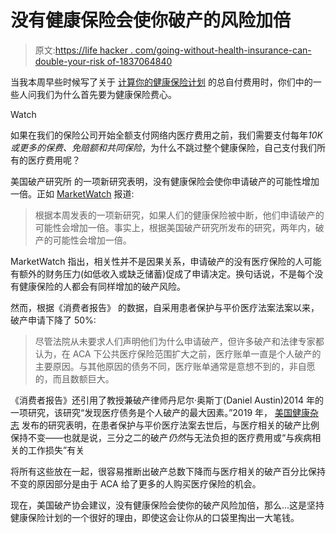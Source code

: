 # 没有健康保险会使你破产的风险加倍

> 原文:[https://life hacker . com/going-without-health-insurance-can-double-your-risk of-1837064840](https://lifehacker.com/going-without-health-insurance-can-double-your-risk-of-1837064840)

当我本周早些时候写了关于 [计算你的健康保险计划](https://twocents.lifehacker.com/calculate-the-total-out-of-pocket-cost-of-your-health-i-1836998429) 的总自付费用时，你们中的一些人问我们为什么首先要为健康保险费心。

Watch

如果在我们的保险公司开始全额支付网络内医疗费用之前，我们需要支付每年*10K 或更多的保费、免赔额和共同保险*，为什么不跳过整个健康保险，自己支付我们所有的医疗费用呢？

美国破产研究所 的一项新研究表明，没有健康保险会使你申请破产的可能性增加一倍。正如 [MarketWatch](https://www.marketwatch.com/story/this-all-too-common-life-event-can-double-your-chances-of-bankruptcy-2019-08-07) 报道:

> 根据本周发表的一项新研究，如果人们的健康保险被中断，他们申请破产的可能性会增加一倍。事实上，根据美国破产研究所发布的研究，两年内，破产的可能性会增加一倍。

MarketWatch 指出，相关性并不是因果关系，申请破产的没有医疗保险的人可能有额外的财务压力(如低收入或缺乏储蓄)促成了申请决定。换句话说，不是每个没有健康保险的人都会有同样增加的破产风险。

然而，根据《消费者报告》 的数据，自采用患者保护与平价医疗法案法案以来，破产申请下降了 50%:

> 尽管法院从未要求人们声明他们为什么申请破产，但许多破产和法律专家都认为，在 ACA 下公共医疗保险范围扩大之前，医疗账单一直是个人破产的主要原因。与其他原因的债务不同，医疗账单通常是意想不到的，非自愿的，而且数额巨大。

《消费者报告》还引用了教授兼破产律师丹尼尔·奥斯丁(Daniel Austin)2014 年的一项研究，该研究“发现医疗债务是个人破产的最大因素。”2019 年， [美国健康杂志](https://ajph.aphapublications.org/doi/10.2105/AJPH.2018.304901) 发布的研究表明，在患者保护与平价医疗法案去世后，与医疗相关的破产比例保持不变——也就是说，三分之二的破产*仍然*与无法负担的医疗费用或“与疾病相关的工作损失”有关

将所有这些放在一起，很容易推断出破产总数下降而与医疗相关的破产百分比保持不变的原因部分是由于 ACA 给了更多的人购买医疗保险的机会。

现在，美国破产协会建议，没有健康保险会使你的破产风险加倍，那么...这是坚持健康保险计划的一个很好的理由，即使这会让你从的口袋里掏出一大笔钱。